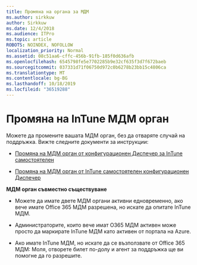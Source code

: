 ```yaml
---
title: Промяна на органа за МДМ
ms.author: sirkkuw
author: Sirkkuw
ms.date: 12/4/2018
ms.audience: ITPro
ms.topic: article
ROBOTS: NOINDEX, NOFOLLOW
localization_priority: Normal
ms.assetid: 08c51aa6-cffc-456b-91fb-185f0d636afb
ms.openlocfilehash: 6545798fe5e7702285b9e32cf635f3d7f672baeb
ms.sourcegitcommit: 037331d71f06750d972c0b6278b23bb15c4806ca
ms.translationtype: MT
ms.contentlocale: bg-BG
ms.lasthandoff: 10/18/2019
ms.locfileid: "36519288"
---
```

# <a name="change-intune-mdm-authority"></a>Промяна на InTune МДМ орган

Можете да промените вашата МДМ орган, без да отваряте случай на поддръжка. Вижте следните документи за инструкции:
  
- [Промяна на МДМ орган от конфигурационен Диспечер за InTune самостоятелен](https://docs.microsoft.com/sccm/mdm/deploy-use/migrate-change-mdm-authority)
    
- [Промяна на МДМ орган от InTune самостоятелен конфигурационен Диспечер](https://docs.microsoft.com/sccm/mdm/deploy-use/change-mdm-authority)
    
 **МДМ орган съвместно съществуване**
  
- Можете да имате двете МДМ органи активни едновременно, ако вече имате Office 365 МДМ разрешена, но искате да опитате InTune МДМ.
    
- Администраторите, които вече имат O365 МДМ активен може просто да маркирате InTune МДМ като активен от портала на Azure.
    
- Ако имате InTune МДМ, но искате да се възползвате от Office 365 МДМ: Моля, отворете билет по-долу и агент за поддръжка ще ви помогне да го разрешите.
    

